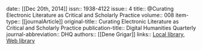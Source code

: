 date:: [[Dec 20th, 2014]]
issn:: 1938-4122
issue:: 4
title:: @Curating Electronic Literature as Critical and Scholarly Practice
volume:: 008
item-type:: [[journalArticle]]
original-title:: Curating Electronic Literature as Critical and Scholarly Practice
publication-title:: Digital Humanities Quarterly
journal-abbreviation:: DHQ
authors:: [[Dene Grigar]]
links:: [Local library](zotero://select/groups/2386895/items/TK38ACW6), [Web library](https://www.zotero.org/groups/2386895/items/TK38ACW6)
